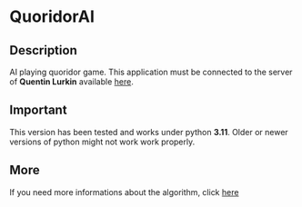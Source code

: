 # QuoridorAI
## Description
AI playing quoridor game. This application must be connected to the server of **Quentin Lurkin** available [here](https://github.com/qlurkin/PI2CChampionshipRunner).
## Important
This version has been tested and works under python **3.11**. Older or newer versions of python might not work work properly.
## More
If you need more informations about the algorithm, click [here](https://youtu.be/dQw4w9WgXcQ?si=PJf0jUCkhJ93hbew)